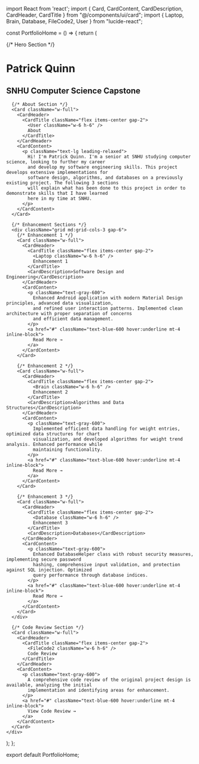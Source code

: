 import React from 'react';
import { Card, CardContent, CardDescription, CardHeader, CardTitle } from "@/components/ui/card";
import { Laptop, Brain, Database, FileCode2, User } from "lucide-react";

const PortfolioHome = () => {
  return (
    <div className="max-w-6xl mx-auto p-4 space-y-8">
      {/* Hero Section */}
      <div className="text-center py-12 space-y-4">
        <h1 className="text-4xl font-bold">Patrick Quinn</h1>
        <h2 className="text-2xl text-gray-600">SNHU Computer Science Capstone</h2>
      </div>

      {/* About Section */}
      <Card className="w-full">
        <CardHeader>
          <CardTitle className="flex items-center gap-2">
            <User className="w-6 h-6" />
            About
          </CardTitle>
        </CardHeader>
        <CardContent>
          <p className="text-lg leading-relaxed">
            Hi! I'm Patrick Quinn. I'm a senior at SNHU studying computer science, looking to further my career 
            and develop my software engineering skills. This project develops extensive implementations for 
            software design, algorithms, and databases on a previously existing project. The following 3 sections 
            will explain what has been done to this project in order to demonstrate skills that I have learned 
            here in my time at SNHU.
          </p>
        </CardContent>
      </Card>

      {/* Enhancement Sections */}
      <div className="grid md:grid-cols-3 gap-6">
        {/* Enhancement 1 */}
        <Card className="w-full">
          <CardHeader>
            <CardTitle className="flex items-center gap-2">
              <Laptop className="w-6 h-6" />
              Enhancement 1
            </CardTitle>
            <CardDescription>Software Design and Engineering</CardDescription>
          </CardHeader>
          <CardContent>
            <p className="text-gray-600">
              Enhanced Android application with modern Material Design principles, advanced data visualization,
              and refined user interaction patterns. Implemented clean architecture with proper separation of concerns
              and efficient data management.
            </p>
            <a href="#" className="text-blue-600 hover:underline mt-4 inline-block">
              Read More →
            </a>
          </CardContent>
        </Card>

        {/* Enhancement 2 */}
        <Card className="w-full">
          <CardHeader>
            <CardTitle className="flex items-center gap-2">
              <Brain className="w-6 h-6" />
              Enhancement 2
            </CardTitle>
            <CardDescription>Algorithms and Data Structures</CardDescription>
          </CardHeader>
          <CardContent>
            <p className="text-gray-600">
              Implemented efficient data handling for weight entries, optimized data structures for chart 
              visualization, and developed algorithms for weight trend analysis. Enhanced performance while
              maintaining functionality.
            </p>
            <a href="#" className="text-blue-600 hover:underline mt-4 inline-block">
              Read More →
            </a>
          </CardContent>
        </Card>

        {/* Enhancement 3 */}
        <Card className="w-full">
          <CardHeader>
            <CardTitle className="flex items-center gap-2">
              <Database className="w-6 h-6" />
              Enhancement 3
            </CardTitle>
            <CardDescription>Databases</CardDescription>
          </CardHeader>
          <CardContent>
            <p className="text-gray-600">
              Enhanced DatabaseHelper class with robust security measures, implementing secure password 
              hashing, comprehensive input validation, and protection against SQL injection. Optimized
              query performance through database indices.
            </p>
            <a href="#" className="text-blue-600 hover:underline mt-4 inline-block">
              Read More →
            </a>
          </CardContent>
        </Card>
      </div>

      {/* Code Review Section */}
      <Card className="w-full">
        <CardHeader>
          <CardTitle className="flex items-center gap-2">
            <FileCode2 className="w-6 h-6" />
            Code Review
          </CardTitle>
        </CardHeader>
        <CardContent>
          <p className="text-gray-600">
            A comprehensive code review of the original project design is available, analyzing the initial
            implementation and identifying areas for enhancement.
          </p>
          <a href="#" className="text-blue-600 hover:underline mt-4 inline-block">
            View Code Review →
          </a>
        </CardContent>
      </Card>
    </div>
  );
};

export default PortfolioHome;

